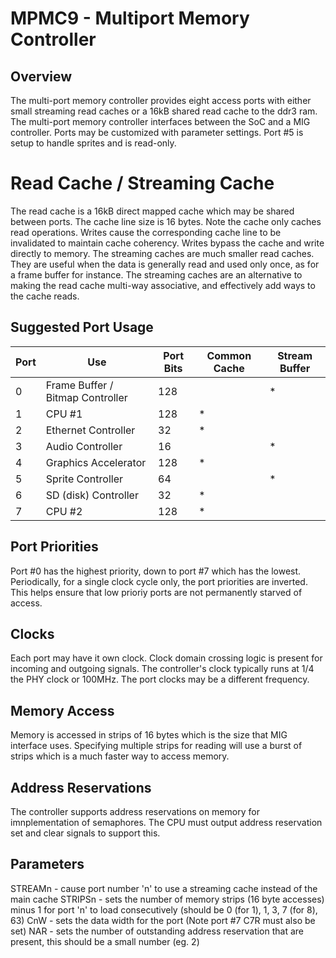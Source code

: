 # MPMC9 - Multiport Memory Controller
## Overview
The multi-port memory controller provides eight access ports with either small streaming read caches or a 16kB shared read cache to the ddr3 ram. The multi-port memory controller interfaces between the SoC and a MIG controller.
Ports may be customized with parameter settings. Port #5 is setup to handle sprites and is read-only.
# Read Cache / Streaming Cache
The read cache is a 16kB direct mapped cache which may be shared between ports. The cache line size is 16 bytes. Note the cache only caches read operations. Writes cause the corresponding cache line to be invalidated to maintain cache coherency. Writes bypass the cache and write directly to memory.
The streaming caches are much smaller read caches. They are useful when the data is generally read and used only once, as for a frame buffer for instance. The streaming caches are an alternative to making the read cache multi-way associative, and effectively add ways to the cache reads.

## Suggested Port Usage

|Port|Use                             |Port Bits|Common  Cache|Stream Buffer|
|----|--------------------------------|---------|-------------|-------------|
| 0  |Frame Buffer / Bitmap Controller|   128   |             |      *      |
| 1  |CPU #1                          |   128   |      *      |             |
| 2  |Ethernet Controller             |    32   |      *      |             |
| 3  |Audio Controller                |    16   |             |      *      |
| 4  |Graphics Accelerator            |   128   |      *      |             |
| 5  |Sprite Controller               |    64   |             |      *      |
| 6  |SD (disk) Controller            |    32   |      *      |             |
| 7  |CPU #2                          |   128   |      *      |             |

## Port Priorities
Port #0 has the highest priority, down to port #7 which has the lowest. Periodically, for a single clock cycle only, the port priorities are inverted. This helps ensure that low prioriy ports are not permanently starved of access.

## Clocks
Each port may have it own clock. Clock domain crossing logic is present for incoming and outgoing signals. The controller's clock typically runs at 1/4 the PHY clock or 100MHz. The port clocks may be a different frequency.

## Memory Access
Memory is accessed in strips of 16 bytes which is the size that MIG interface uses. Specifying multiple strips for reading will use a burst of strips which is a much faster way to access memory.

## Address Reservations
The controller supports address reservations on memory for imnplementation of semaphores. The CPU must output address reservation set and clear signals to support this.

## Parameters
STREAMn - cause port number 'n' to use a streaming cache instead of the main cache
STRIPSn - sets the number of memory strips (16 byte accesses) minus 1 for port 'n' to load consecutively (should be 0 (for 1), 1, 3, 7 (for 8), 63)
CnW     - sets the data width for the port (Note port #7 C7R must also be set)
NAR     - sets the number of outstanding address reservation that are present, this should be a small number (eg. 2)
